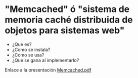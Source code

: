 # "Memcached" ó "**sistema de memoria caché distribuida de objetos** para sistemas web"
- ¿Que es?
- ¿Como se instala?
- ¿Como se usa?  
- ¿Que se gana al implementarlo?

Enlace a la presentación [Memcached.pdf](Memcached.pdf "Enlace al archivo de presentación en este mismo repositorio")
